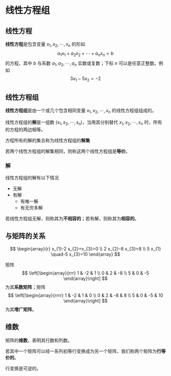 # 线性方程组

## 线性方程

**线性方程**是包含变量 $x_1, x_2, \cdots, x_n$ 的形如
$$
a_1x_1 + a_2x_2 + \cdots + a_nx_n = b
$$
的方程，其中 $b$ 与系数 $a_1, a_2, \cdots, a_n$ 实数或复数；下标 $n$ 可以是任意正整数。例如
$$
3 x_{1}-5 x_{2} = -2
$$

## 线性方程组

**线性方程组**是由一个或几个包含相同变量 $x_1, x_2, \cdots, x_n$ 的线性方程组组成的。

线性方程组的**解**是一组数 $(s_1, s_2, \cdots, s_n)$，当用其分别替代 $x_1, x_2, \cdots, x_n$ 时，所有的方程的两边相等。

方程所有的解的集合称为线性方程组的**解集**

若两个线性方程组的解集相同，则称这两个线性方程组是**等价**。

### 解

线性方程组的解有以下情况

* 无解
* 有解
    * 有唯一解
    * 有无穷多解

若线性方程组无解，则称其为**不相容的**；若有解，则称其为**相容的**。

## 与矩阵的关系

$$
\begin{array}{r}
x_{1}-2 x_{2}+x_{3}=0 \\
2 x_{2}-8 x_{3}=8 \\
5 x_{1} \quad-5 x_{3}=10
\end{array}
$$

矩阵
$$
\left[\begin{array}{rrr}
1 & -2 & 1 \\
0 & 2 & -8 \\
5 & 0 & -5
\end{array}\right]
$$
为其**系数矩阵**；矩阵
$$
\left[\begin{array}{rrrr}
1 & -2 & 1 & 0 \\
0 & 2 & -8 & 8 \\
5 & 0 & -5 & 10
\end{array}\right]
$$
为其**增广矩阵**。

## 维数

矩阵的**维数**，表明其行数和列数。

若其中一个矩阵可以经一系列初等行变换成为另一个矩阵，我们称两个矩阵为**行等价的**。

行变换是可逆的。
